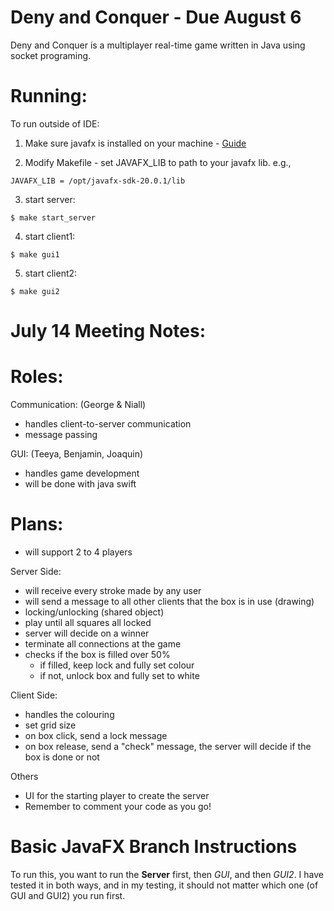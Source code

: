 # Deny and Conquer - Due August 6

Deny and Conquer is a multiplayer real-time game written in Java using socket programing.

# Running:
To run outside of IDE:
1. Make sure javafx is installed on your machine - [Guide](https://openjfx.io/openjfx-docs/#install-javafx)

2. Modify Makefile - set JAVAFX_LIB to path to your javafx lib.
e.g.,
```shell
JAVAFX_LIB = /opt/javafx-sdk-20.0.1/lib
```

3. start server:
```shell 
$ make start_server
```

4. start client1:
```shell
$ make gui1
```

5. start client2:
```shell
$ make gui2
```

# July 14 Meeting Notes: 

# Roles: 
Communication: (George & Niall)
- handles client-to-server communication
- message passing

GUI: (Teeya, Benjamin, Joaquin)
- handles game development
- will be done with java swift

# Plans:
- will support 2 to 4 players

Server Side: 
- will receive every stroke made by any user
- will send a message to all other clients that the box is in use (drawing)
- locking/unlocking (shared object)
- play until all squares all locked
- server will decide on a winner
- terminate all connections at the game
- checks if the box is filled over 50%
  - if filled, keep lock and fully set colour
  - if not, unlock box and fully set to white

Client Side:
- handles the colouring
- set grid size
- on box click, send a lock message
- on box release, send a "check" message, the server will decide if the box is done or not

Others
- UI for the starting player to create the server
- Remember to comment your code as you go!

# Basic JavaFX Branch Instructions
To run this, you want to run the **Server** first, then *GUI*, and then *GUI2*. I have tested it in both ways, and in my testing, it should not matter which one (of GUI and GUI2) you run first.
  
